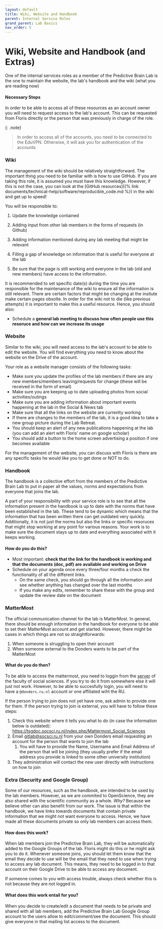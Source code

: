 ```yaml
---
layout: default
title: Wiki, Website and Handbook
parent: Internal Service Roles
grand_parent: Lab Basics
nav_order: 5
---
```


# Wiki, Website and Handbook (and Extras)

One of the internal services roles as a member of the Predictive Brain Lab is the one to maintain the website, the lab's handbook and the wiki (what you are reading now)

#### Necessary Steps
In order to be able to access all of these resources as an account owner you will need to request access to the lab's account. This can be requested from Floris directly or the person that was previously in charge of the role. 

{: .note}
> In order to access all of the accounts, you need to be connected to the EduVPN. Otherwise, it will ask you for authentication of the accounts

### Wiki
The management of the wiki should be relatively straightforward. The important thing you need to be familiar with is how to use GitHub. If you are taking this role, it is assumed you must have this knowledge. However, if this is not the case, you can look at the [GitHub resources]({% link documents/technical-help/software/reproducible_code.md %}) in the wiki and get up to speed! 

You will be responsible to:

1. Update the knowledge contained
  1. Adding input from other lab members in the forms of requests (in Github)
  2. Adding information mentioned during any lab meeting that might be relevant
  3. Filling a gap of knowledge on information that is useful for everyone at the lab

2. Be sure that the page is still working and everyone in the lab (old and new members) have access to the information.

It is recommended to set specific date(s) during the time you are responsible for the maintenance of the wiki to ensure all the information is still relevant. There are certain factors that might be changing at the insitute make certain pages obsolte. In order for the wiki not to die (like previous attempts) it is important to make this a useful resource. Hence, you should also:

* Schedule a **general lab meeting to discuss how often people use this resoruce and how can we increase its usage**

### Website

Similar to the wiki, you will need access to the lab's account to be able to edit the website. You will find everything you need to know about the website on the Drive of the account. 

Your role as a website manager consists of the following tasks:
- Make sure you update the profiles of the lab members if there are any new members/members leaving/requests for change (these will be received in the form of email)
- Make sure you are keeping up to date uploading photos from social activities/outings
- Make sure you are adding information about important events happening at the lab in the Social & News tab
- Make sure that all the links on the website are currenlty working
- If there are changes to the members of the lab, it is a good idea to take a new group picture during the Lab Retreat.
- You should keep an alert of any new publications happening at the lab (you can add an alert with Floris' name on google scholar)
- You should add a button to the home screen advertising a position if one becomes available

For the management of the website, you can discuss with Floris is there are any specific tasks he would like you to get done or NOT to do. 

### Handbook 

The handbook is a collective effort from the members of the Predictive Brain Lab to put in paper all the values, norms and expectations from everyone that joins the lab. 

A part of your responsibility with your service role is to see that all the information present in the handbook is up to date with the norms that have been established in the lab. These tend to be dynamic which means that the information that has been written there can get outdated very quickly. Additionally, it is not just the norms but also the links or specific resoruces that might stop working at any point for various reasons. Your work is to make sure the document stays up to date and everything associated with it keeps working. 

#### How do you do this?

- Most important: **check that the link for the handbook is working and that the documents (doc, pdf) are available and working on Drive**
- Schedule on your agenda once every three/four months a check the functionality of all the different links.
    - On the same check, you should go through all the information and see whether anything has changed over the last months
    - If you make any edits, remember to share these with the group and update the review date on the document
 
### MatterMost

The official communication channel for the lab is MatterMost. In general, there should be enough information in the handbook for everyone to be able to set their MatterMost account and get started. However, there might be cases in which things are not so straightforwards:

1) When someone is struggling to open their account
2) When someone external to the Donders wants to be part of the MatterMost

#### What do you do then?
To be able to access the mattermost, you need to loggin from the [server](https://mattermost.socsci.ru.nl/) of the faculty of social sciences. If you try to do it from somewhere else it will just not work. However, to be able to succesfully login, you will need to have a `@donders.ru.nl` account or one affiliated wiht the RU. 

If the person trying to join does not yet have one, ask admin to provide one for them. 
If the person trying to join is external, you will have to follow these steps: 
1. Check this website where it tells you what to do (in case the information below is outdated): https://tsgdoc.socsci.ru.nl/index.php/Mattermost_Social_Sciences
2. Email gitlab@socsci.ru.nl from your own Donders email requesting an account for the person that wants to join the lab
    1. You will have to provide the Name, Username and Email Address of the person that will be joining (they usually prefer if the email address you provide is linked to some other university institution)
3. They administration will contact the new user directly with instructions on how to join    

### Extra (Security and Google Group)

Some of our resources, such as the handbook, are intended to be used by the lab members. However, as we are commited to OpenScience, they are also shared with the scientific community as a whole. _Why?_ Because we believe other can also benefit from our work. 
The issue is that within the handbook, we have links towards documents that contain private information that we might not want everyone to access. Hence, we have made all these documents private so only lab members can access them.

#### How does this work?
When lab members join the Predictive Brain Lab, they will be automatically added to the Google Groups of the lab. Floris might do this or he might ask you to do it. Whenever someone joins, you should let them know that the email they decide to use will be the email that they need to use when trying to access any lab document. This means, they need to be logged in to that account on their Google Drive to be able to access any document. 

If someone comes to you with access trouble, always check whether this is not because they are not logged in.

#### What does this work entail for you?

When you decide to create/edit a document that needs to be private and shared with all lab members, add the Predictive Brain Lab Google Group account to the users allow to edit/comment/see the document. This should give everyone in that mailing list access to the document. 
 
